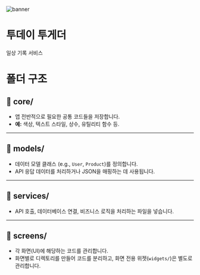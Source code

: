 ![banner](https://github.com/user-attachments/assets/abbee68b-ed39-4db4-9f8c-79aa259f70d3)

# 투데이 투게더

일상 기록 서비스

# 폴더 구조

## 📂 core/

- 앱 전반적으로 필요한 공통 코드들을 저장합니다.
- **예:** 색상, 텍스트 스타일, 상수, 유틸리티 함수 등.

---

## 📂 models/

- 데이터 모델 클래스 (e.g., `User`, `Product`)를 정의합니다.
- API 응답 데이터를 처리하거나 JSON을 매핑하는 데 사용됩니다.

---

## 📂 services/

- API 호출, 데이터베이스 연결, 비즈니스 로직을 처리하는 파일을 넣습니다.

---

## 📂 screens/

- 각 화면(UI)에 해당하는 코드를 관리합니다.
- 화면별로 디렉토리를 만들어 코드를 분리하고, 화면 전용 위젯(`widgets/`)은 별도로 관리합니다.
